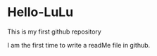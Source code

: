 # Hello-LuLu
This is my first github repository

I am the first time to write a readMe file in github.
